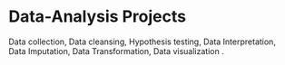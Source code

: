 # Data-Analysis Projects
Data collection, Data cleansing, Hypothesis testing, Data Interpretation, Data Imputation, Data Transformation, Data visualization .
